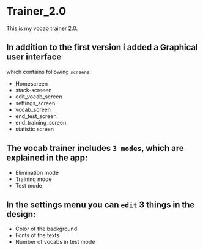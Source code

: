 # Trainer_2.0

This is my vocab trainer 2.0. 

## In addition to the first version i added a **Graphical user interface**
which contains following ``screens``:
- Homescreen
- stack-screeen
- edit_vocab_screen
- settings_screen
- vocab_screen
- end_test_screen
- end_training_screen
- statistic screen

## The vocab trainer includes ``3 modes``, which are explained in the app:
- Elimination mode
- Training mode
- Test mode

## In the settings menu you can ``edit`` 3 things in the design:
- Color of the background
- Fonts of the texts
- Number of vocabs in test mode

